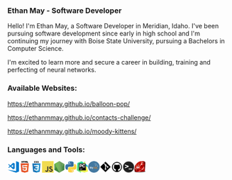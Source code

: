 ### Ethan May - Software Developer
Hello! I'm Ethan May, a Software Developer in Meridian, Idaho. I've been pursuing software development since early in high school and I'm continuing my journey with Boise State University, pursuing a Bachelors in Computer Science.

I'm excited to learn more and secure a career in building, training and perfecting of neural networks.


### Available Websites:

https://ethanmmay.github.io/balloon-pop/

https://ethanmmay.github.io/contacts-challenge/

https://ethanmmay.github.io/moody-kittens/


### Languages and Tools:

<img align="left" alt="Visual Studio Code" width="26px" src="vsc.png" />
<img align="left" alt="HTML5" width="26px" src="html.png" />
<img align="left" alt="CSS3" width="26px" src="css.png" />
<img align="left" alt="JavaScript" width="26px" src="js.png" />
<img align="left" alt="Node.js" width="26px" src="nodejs.png" />
<img align="left" alt="Python" width="26px" src="python.png" />
<img align="left" alt="PyCharm" width="26px" src="pycharm.png" />
<img align="left" alt="MySQL" width="26px" src="mysql.png" />
<img align="left" alt="Git" width="26px" src="git.png" />
<img align="left" alt="GitHub" width="26px" src="github.png" />
<img align="left" alt="Terminal" width="26px" src="terminal.png" />
<img align="left" alt="Ruby" width="26px" src="ruby.png" />
